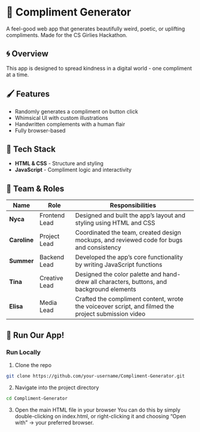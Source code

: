 # 🫧 Compliment Generator 

A feel-good web app that generates beautifully weird, poetic, or uplifting compliments. Made for the CS Girlies Hackathon.


 ## 🌀 Overview

This app is designed to spread kindness in a digital world - one compliment at a time. 


## 🖌️ Features

- Randomly generates a compliment on button click
- Whimsical UI with custom illustrations
- Handwritten complements with a human flair
- Fully browser-based


## 🐋 Tech Stack 
- **HTML & CSS** - Structure and styling
- **JavaScript** - Compliment logic and interactivity


## 🐠 Team & Roles
| Name       | Role                          | Responsibilities |
|------------|-------------------------------|------------------|
| **Nyca** | Frontend Lead                 | Designed and built the app’s layout and styling using HTML and CSS |
| **Caroline** | Project Lead     | Coordinated the team, created design mockups, and reviewed code for bugs and consistency |
| **Summer**   | Backend Lead | Developed the app’s core functionality by writing JavaScript functions  |
| **Tina**   | Creative Lead | Designed the color palette and hand-drew all characters, buttons, and background elements |
| **Elisa**  | Media Lead | Crafted the compliment content, wrote the voiceover script, and filmed the project submission video |


## 🦋 Run Our App!

### Run Locally 
1. Clone the repo
``` bash
git clone https://github.com/your-username/Compliment-Generator.git
```
2. Navigate into the project directory
```bash
cd Compliment-Generator
```
3. Open the main HTML file in your browser
You can do this by simply double-clicking on index.html, or right-clicking it and choosing “Open with” → your preferred browser.



    
 
 
